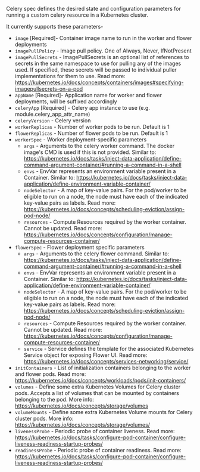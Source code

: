 Celery spec defines the desired state and configuration parameters for running a custom celery resource in a Kubernetes cluster.

It currently supports these parameters-

- `image` [Required]- Container image name to run in the worker and flower deployments
- `imagePullPolicy` - Image pull policy. One of Always, Never, IfNotPresent
- `imagePullSecrets` - ImagePullSecrets is an optional list of references to secrets in the same namespace to use for pulling any of the images used. If specified, these secrets will be passed to individual puller implementations for them to use. Read more: https://kubernetes.io/docs/concepts/containers/images#specifying-imagepullsecrets-on-a-pod
- `appName` [Required]- Application name for worker and flower deployments, will be suffixed accordingly
- `celeryApp` [Required] - Celery app instance to use (e.g. module.celery_app_attr_name)
- `celeryVersion` - Celery version
- `workerReplicas` - Number of worker pods to be run. Default is 1
- `flowerReplicas` - Number of flower pods to be run. Default is 1
- `workerSpec` - Worker deployment-specific parameters
    + `args` - Arguments to the celery worker command. The docker image's CMD is used if this is not provided. Similar to: https://kubernetes.io/docs/tasks/inject-data-application/define-command-argument-container/#running-a-command-in-a-shell
    + `envs` - EnvVar represents an environment variable present in a Container. Similar to: https://kubernetes.io/docs/tasks/inject-data-application/define-environment-variable-container/
    + `nodeSelector` - A map of key-value pairs. For the pod/worker to be eligible to run on a node, the node must have each of the indicated key-value pairs as labels. Read more: https://kubernetes.io/docs/concepts/scheduling-eviction/assign-pod-node/
    + `resources` - Compute Resources required by the worker container. Cannot be updated. Read more: https://kubernetes.io/docs/concepts/configuration/manage-compute-resources-container/
- `flowerSpec` - Flower deployment specific parameters
    + `args` - Arguments to the celery flower command. Similar to: https://kubernetes.io/docs/tasks/inject-data-application/define-command-argument-container/#running-a-command-in-a-shell
    + `envs` - EnvVar represents an environment variable present in a Container. Similar to: https://kubernetes.io/docs/tasks/inject-data-application/define-environment-variable-container/
    + `nodeSelector` - A map of key-value pairs. For the pod/worker to be eligible to run on a node, the node must have each of the indicated key-value pairs as labels. Read more: https://kubernetes.io/docs/concepts/scheduling-eviction/assign-pod-node/
    + `resources` - Compute Resources required by the worker container. Cannot be updated. Read more: https://kubernetes.io/docs/concepts/configuration/manage-compute-resources-container/
    + `service` - Service defines the template for the associated Kubernetes Service object for exposing Flower UI. Read more: https://kubernetes.io/docs/concepts/services-networking/service/
- `initContainers` - List of initialization containers belonging to the worker and flower pods. Read more: https://kubernetes.io/docs/concepts/workloads/pods/init-containers/
- `volumes` - Define some extra Kubernetes Volumes for Celery cluster pods. Accepts a list of volumes that can be mounted by containers belonging to the pod. More info: https://kubernetes.io/docs/concepts/storage/volumes
- `volumeMounts` - Define some extra Kubernetes Volume mounts for Celery cluster pods. More info: https://kubernetes.io/docs/concepts/storage/volumes/
- `livenessProbe` - Periodic probe of container liveness. Read more: https://kubernetes.io/docs/tasks/configure-pod-container/configure-liveness-readiness-startup-probes/
- `readinessProbe` - Periodic probe of container readiness. Read more: https://kubernetes.io/docs/tasks/configure-pod-container/configure-liveness-readiness-startup-probes/
